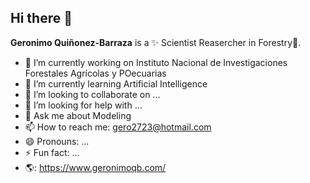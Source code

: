 ## Hi there 👋


**Geronimo Quiñonez-Barraza** is a ✨ Scientist Reasercher in Forestry🌲.

- 🔭 I’m currently working on Instituto Nacional de Investigaciones Forestales Agrícolas y POecuarias
- 🌱 I’m currently learning Artificial Intelligence
- 👯 I’m looking to collaborate on ...
- 🤔 I’m looking for help with ...
- 💬 Ask me about Modeling
- 📫 How to reach me: gero2723@hotmail.com
- 😄 Pronouns: ...
- ⚡ Fun fact: ...
- 🌎: https://www.geronimoqb.com/

